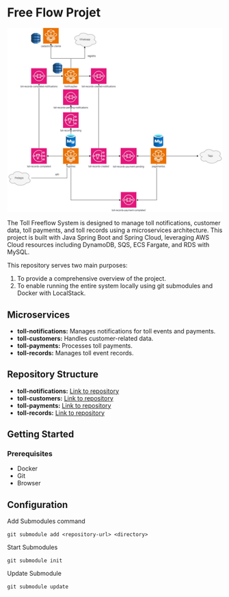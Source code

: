 # Free Flow Projet

![](free-flow.jpg)

The Toll Freeflow System is designed to manage toll notifications, customer data, toll payments, and toll records using a microservices architecture. This project is built with Java Spring Boot and Spring Cloud, leveraging AWS Cloud resources including DynamoDB, SQS, ECS Fargate, and RDS with MySQL. 

This repository serves two main purposes:
1. To provide a comprehensive overview of the project.
2. To enable running the entire system locally using git submodules and Docker with LocalStack.

## Microservices
- **toll-notifications:** Manages notifications for toll events and payments.
- **toll-customers:** Handles customer-related data.
- **toll-payments:** Processes toll payments.
- **toll-records:** Manages toll event records.

## Repository Structure
- **toll-notifications:** [Link to repository](submodules/toll-notifications)
- **toll-customers:** [Link to repository](submodules/toll-customers)
- **toll-payments:** [Link to repository](submodules/toll-payments)
- **toll-records:** [Link to repository](submodules/toll-records)

## Getting Started
### Prerequisites
- Docker
- Git
- Browser

## Configuration

Add Submodules command 

```
git submodule add <repository-url> <directory>
``` 

Start Submodules

``` 
git submodule init
``` 

Update Submodule

```
git submodule update
```
